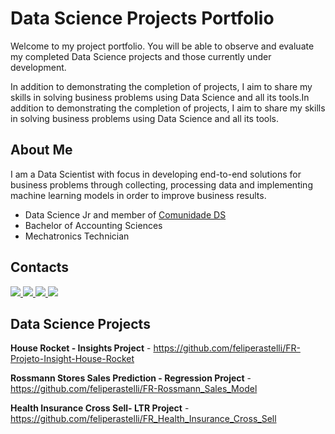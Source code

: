 # Data Science Projects Portfolio

Welcome to my project portfolio. You will be able to observe and evaluate my completed Data Science projects and those currently under development.

In addition to demonstrating the completion of projects, I aim to share my skills in solving business problems using Data Science and all its tools.In addition to demonstrating the completion of projects, I aim to share my skills in solving business problems using Data Science and all its tools.

## About Me

I am a Data Scientist with focus in developing end-to-end solutions for business problems through collecting, processing data and implementing machine learning models in order to improve business results.

- Data Science Jr and member of [Comunidade DS](https://www.comunidadedatascience.com/)
- Bachelor of Accounting Sciences
- Mechatronics Technician

## Contacts

<a href="https://github.com/feliperastelli" alt="github" target="_blank">

<img src="https://img.shields.io/badge/GitHub-000000?&style=flat-square&logo=GitHub&logoColor=white">

</a>

<a href="https://www.linkedin.com/in/feliperastelli10" alt="linkedin" target="_blank">

<img src="https://img.shields.io/badge/LinkedIn-%230077B5.svg?&style=flat-square&logo=linkedin&logoColor=white">

</a>

<a href="https://wa.me/5519991962574" alt="WhatsApp" target="_blank">

<img src="https://img.shields.io/badge/-WhatsApp-25d366?style=flat-square&labelColor=25d366&logo=whatsapp&logoColor=white&link=https://wa.me/5584981430120"/>

</a>
 
 <a href="mailto:<SEUEMAIL>" alt="outlook" target="_blank">

<img src="https://img.shields.io/static/v1?label=<Outlook>&message=<E-mail>&color=<blue>&link=mailto:<felipe.rastelli@hotmail.com>" />

</a>


## Data Science Projects

**House Rocket  - Insights Project** - https://github.com/feliperastelli/FR-Projeto-Insight-House-Rocket

**Rossmann Stores Sales Prediction - Regression Project** - https://github.com/feliperastelli/FR-Rossmann_Sales_Model

**Health Insurance Cross Sell- LTR Project** - https://github.com/feliperastelli/FR_Health_Insurance_Cross_Sell


